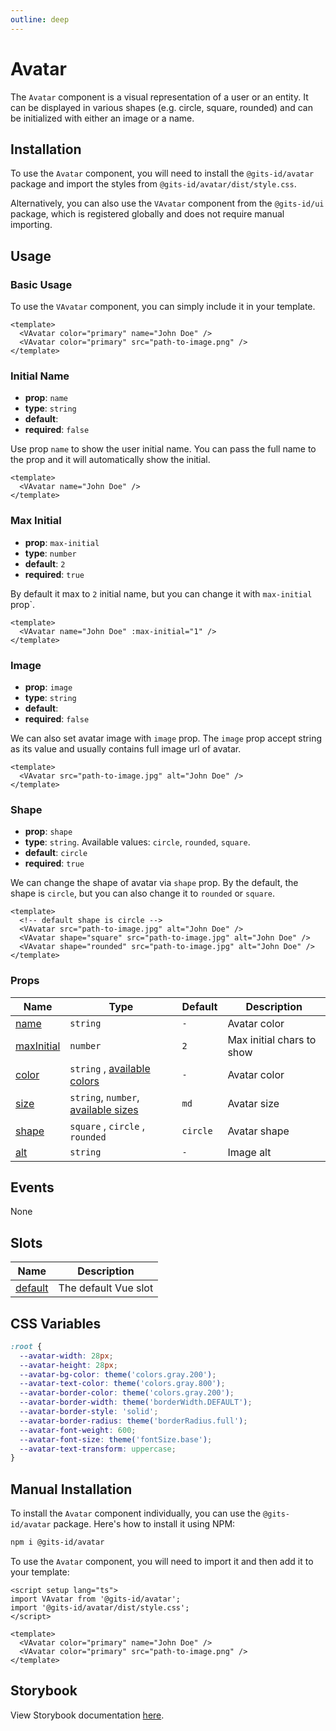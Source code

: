 ```yaml
---
outline: deep
---
```


# Avatar

The `Avatar` component is a visual representation of a user or an entity. It can be displayed in various shapes (e.g. circle, square, rounded) and can be initialized with either an image or a name.

## Installation

To use the `Avatar` component, you will need to install the `@gits-id/avatar` package and import the styles from `@gits-id/avatar/dist/style.css`.

Alternatively, you can also use the `VAvatar` component from the `@gits-id/ui` package, which is registered globally and does not require manual importing.

## Usage

### Basic Usage

To use the `VAvatar` component, you can simply include it in your template.

<LivePreview src="components-avatar--variants" height="70" >

```vue
<template>
  <VAvatar color="primary" name="John Doe" />
  <VAvatar color="primary" src="path-to-image.png" />
</template>
```

</LivePreview>

### Initial Name

- **prop**: `name`
- **type**: `string`
- **default**: ` `
- **required**: `false`

Use prop `name` to show the user initial name. You can pass the full name to the prop and it will automatically show the initial.

```vue
<template>
  <VAvatar name="John Doe" />
</template>
```

### Max Initial

- **prop**: `max-initial`
- **type**: `number`
- **default**: `2`
- **required**: `true`

By default it max to `2` initial name, but you can change it with `max-initial` prop`.

```vue
<template>
  <VAvatar name="John Doe" :max-initial="1" />
</template>
```

### Image

- **prop**: `image`
- **type**: `string`
- **default**: ` `
- **required**: `false`

We can also set avatar image with `image` prop. The `image` prop accept string as its value and usually contains full image url of avatar.

<LivePreview src="components-avatar--image" height="70" >

```vue
<template>
  <VAvatar src="path-to-image.jpg" alt="John Doe" />
</template>
```

</LivePreview>

### Shape

- **prop**: `shape`
- **type**: `string`. Available values: `circle`, `rounded`, `square`.
- **default**: `circle`
- **required**: `true`

We can change the shape of avatar via `shape` prop. By the default, the shape is `circle`, but you can also change it to `rounded` or `square`.

<LivePreview src="components-avatar--shape" height="70" >

```vue
<template>
  <!-- default shape is circle -->
  <VAvatar src="path-to-image.jpg" alt="John Doe" />
  <VAvatar shape="square" src="path-to-image.jpg" alt="John Doe" />
  <VAvatar shape="rounded" src="path-to-image.jpg" alt="John Doe" />
</template>
```

</LivePreview>

### Props

| Name                      | Type                                                      | Default  | Description               |
| ------------------------- | --------------------------------------------------------- | -------- | ------------------------- |
| [name](#name)             | `string`                                                  | `-`      | Avatar color              |
| [maxInitial](#maxInitial) | `number`                                                  | `2`      | Max initial chars to show |
| [color](#color)           | `string` , [available colors](/guide/theme#colors)        | `-`      | Avatar color              |
| [size](#size)             | `string`, `number`, [available sizes](/guide/theme#sizes) | `md`     | Avatar size               |
| [shape](#shape)           | `square` , `circle` , `rounded`                           | `circle` | Avatar shape              |
| [alt](#alt)               | `string`                                                  | `-`      | Image alt                 |

## Events

None

## Slots

| Name                | Description          |
| ------------------- | -------------------- |
| [default](#default) | The default Vue slot |

## CSS Variables

```scss
:root {
  --avatar-width: 28px;
  --avatar-height: 28px;
  --avatar-bg-color: theme('colors.gray.200');
  --avatar-text-color: theme('colors.gray.800');
  --avatar-border-color: theme('colors.gray.200');
  --avatar-border-width: theme('borderWidth.DEFAULT');
  --avatar-border-style: 'solid';
  --avatar-border-radius: theme('borderRadius.full');
  --avatar-font-weight: 600;
  --avatar-font-size: theme('fontSize.base');
  --avatar-text-transform: uppercase;
}
```

## Manual Installation

To install the `Avatar` component individually, you can use the `@gits-id/avatar` package. Here's how to install it using NPM:

```bash
npm i @gits-id/avatar
```

To use the `Avatar` component, you will need to import it and then add it to your template:

```vue
<script setup lang="ts">
import VAvatar from '@gits-id/avatar';
import '@gits-id/avatar/dist/style.css';
</script>

<template>
  <VAvatar color="primary" name="John Doe" />
  <VAvatar color="primary" src="path-to-image.png" />
</template>
```

## Storybook

View Storybook documentation [here](https://gits-ui.web.app/?path=/story/components-avatar--variants).
